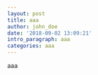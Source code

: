 ```yaml
---
layout: post
title: aaa
author: john_doe
date: '2018-09-02 13:09:21'
intro_paragraph: aaa
categories: aaa
---
```

aaa
